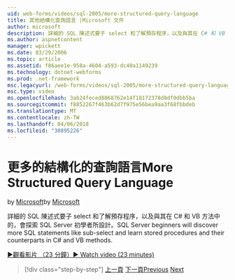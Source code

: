 ```yaml
---
uid: web-forms/videos/sql-2005/more-structured-query-language
title: 其他結構化查詢語言 |Microsoft 文件
author: microsoft
description: 詳細的 SQL 陳述式要子 select 和了解預存程序，以及與其在 C# 和 VB 方法中的，會探索 SQL Server 初學者所設計。
ms.author: aspnetcontent
manager: wpickett
ms.date: 03/29/2006
ms.topic: article
ms.assetid: f86aee1e-958a-4604-a593-dc40a1149239
ms.technology: dotnet-webforms
ms.prod: .net-framework
msc.legacyurl: /web-forms/videos/sql-2005/more-structured-query-language
msc.type: video
ms.openlocfilehash: 3ab24feced8068762e14f18172378d8df0dbb5ba
ms.sourcegitcommit: f8852267f463b62d7f975e56bea9aa3f68fbbdeb
ms.translationtype: MT
ms.contentlocale: zh-TW
ms.lasthandoff: 04/06/2018
ms.locfileid: "30895226"
---
```

<a name="more-structured-query-language"></a><span data-ttu-id="a6dca-103">更多的結構化的查詢語言</span><span class="sxs-lookup"><span data-stu-id="a6dca-103">More Structured Query Language</span></span>
====================
<span data-ttu-id="a6dca-104">by [Microsoft](https://github.com/microsoft)</span><span class="sxs-lookup"><span data-stu-id="a6dca-104">by [Microsoft](https://github.com/microsoft)</span></span>

<span data-ttu-id="a6dca-105">詳細的 SQL 陳述式要子 select 和了解預存程序，以及與其在 C# 和 VB 方法中的，會探索 SQL Server 初學者所設計。</span><span class="sxs-lookup"><span data-stu-id="a6dca-105">SQL Server beginners will discover more SQL statements like sub-select and learn stored procedures and their counterparts in C# and VB methods.</span></span>

[<span data-ttu-id="a6dca-106">&#9654;觀看影片 （23 分鐘）</span><span class="sxs-lookup"><span data-stu-id="a6dca-106">&#9654; Watch video (23 minutes)</span></span>](https://channel9.msdn.com/Blogs/ASP-NET-Site-Videos/more-structured-query-language)

> [!div class="step-by-step"]
> <span data-ttu-id="a6dca-107">[上一頁](manipulating-database-data.md)
> [下一頁](understanding-security-and-network-connectivity.md)</span><span class="sxs-lookup"><span data-stu-id="a6dca-107">[Previous](manipulating-database-data.md)
[Next](understanding-security-and-network-connectivity.md)</span></span>
